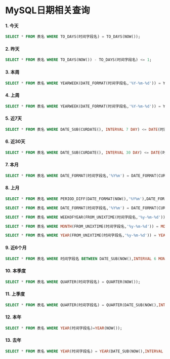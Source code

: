 # MySQL日期相关查询

#### 1. 今天
```sql
SELECT * FROM 表名 WHERE TO_DAYS(时间字段名) = TO_DAYS(NOW());
```

#### 2. 昨天
```sql
SELECT * FROM 表名 WHERE TO_DAYS(NOW()) - TO_DAYS(时间字段名) <= 1;
```

#### 3. 本周
```sql
SELECT * FROM 表名 WHERE YEARWEEK(DATE_FORMAT(时间字段名,'%Y-%m-%d')) = YEARWEEK(NOW());
```

#### 4. 上周
```sql
SELECT * FROM 表名 WHERE YEARWEEK(DATE_FORMAT(时间字段名,'%Y-%m-%d')) = YEARWEEK(NOW())-1;
```

#### 5. 近7天
```sql
SELECT * FROM 表名 WHERE DATE_SUB(CURDATE(), INTERVAL 7 DAY) <= DATE(时间字段名);
```

#### 6. 近30天
```sql
SELECT * FROM 表名 WHERE DATE_SUB(CURDATE(), INTERVAL 30 DAY) <= DATE(时间字段名);
```

#### 7. 本月
```sql
SELECT * FROM 表名 WHERE DATE_FORMAT(时间字段名,'%Y%m') = DATE_FORMAT(CURDATE(),'%Y%m');
```

#### 8. 上月
```sql
SELECT * FROM 表名 WHERE PERIOD_DIFF(DATE_FORMAT(NOW(),'%Y%m'),DATE_FORMAT(时间字段名,'%Y%m')) = 1;

SELECT * FROM 表名 WHERE DATE_FORMAT(时间字段名,'%Y%m') = DATE_FORMAT(CURDATE(),'%Y%m') ; 

SELECT * FROM 表名 WHERE WEEKOFYEAR(FROM_UNIXTIME(时间字段名,'%y-%m-%d')) = WEEKOFYEAR(NOW()); 

SELECT * FROM 表名 WHERE MONTH(FROM_UNIXTIME(时间字段名,'%y-%m-%d')) = MONTH(NOW()); 

SELECT * FROM 表名 WHERE YEAR(FROM_UNIXTIME(时间字段名,'%y-%m-%d')) = YEAR(NOW()) AND MONTH(FROM_UNIXTIME(时间字段名,'%y-%m-%d')) = MONTH(NOW())；
```

#### 9. 近6个月
```sql
SELECT * FROM 表名 WHERE 时间字段名 BETWEEN DATE_SUB(NOW(),INTERVAL 6 MONTH) AND NOW();
```

#### 10. 本季度
```sql
SELECT * FROM 表名 WHERE QUARTER(时间字段名) = QUARTER(NOW());
```

#### 11. 上季度
```sql
SELECT * FROM 表名 WHERE QUARTER(时间字段名) = QUARTER(DATE_SUB(NOW(),INTERVAL 1 QUARTER));
```

#### 12. 本年
```sql
SELECT * FROM 表名 WHERE YEAR(时间字段名)=YEAR(NOW());
```

#### 13. 去年
```sql
SELECT * FROM 表名 WHERE YEAR(时间字段名) = YEAR(DATE_SUB(NOW(),INTERVAL 1 YEAR));
```